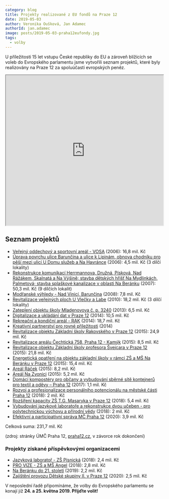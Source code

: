 ```yaml
---
category: blog
title: Projekty realizované z EU fondů na Praze 12
date: 2019-05-03
author: Veronika Oušková, Jan Adamec
authorId: jan.adamec
image: posts/2019-05-03-praha12eufondy.jpg
tags:
  - volby
---
```


U příležitosti 15 let vstupu České republiky do EU a zároveň blížících se voleb do Evropského parlamentu jsme vytvořili seznam projektů, které byly realizovány na Praze 12 za spoluúčasti evropských peněz.

<iframe src="https://www.google.com/maps/d/u/0/embed?mid=1QxzpNDs5fgFeyzuJqAanK9v206tMSQgt" width="100%" height="480"></iframe>

## Seznam projektů

* [Veřejný oddechový a sportovní areál - VOSA](http://www.praha12.cz/vosa-verejny-oddechovy-a-sportovni-areal/d-4415/p1=3478) (2006): 16,8 mil. Kč
* [Úprava povrchu ulice Barunčina a ulice k Lipinám, obnova chodníku pro pěší mezi ulicí U Domu služeb a Na Havránce](http://www.praha12.cz/uprava-povrchu-ulice-baruncina-a-ulice-k-lipinam-obnova-chodniku-pro-pesi-mezi-ulici-u-domu-sluzeb-a-na-havrance/d-4443/p1=3478) (2006): 4,5 mil. Kč (3 dílčí lokality)
* [Rekonstrukce komunikací Herrmannova, Družná, Písková, Nad Rážákem, Skalnatá a Na Výšině; stavba dětských hřišť Na Mydlinkách, Palmetová; stavba splaškové kanalizace v oblasti Na Beránku](http://www.praha12.cz/rekonstrukce-komunikaci-herrmannova-druzna-piskova-nad-razakem-skalnata-a-na-vysine-stavba-detskych-hrist-na-mydlinkach-palmetova-stavba-splaskove-kanalizace-v-oblasti-na-beranku/d-4428/p1=3478) (2007): 50,3 mil. Kč (9 dílčích lokalit)
* [Modřanské výhledy - Nad Vinicí, Barunčina](http://www.praha12.cz/modranske-vyhledy-nad-vinici-baruncina/d-4358/p1=3478) (2008): 7,8 mil. Kč
* [Revitalizace veřejných ploch U Vlečky a Labe](http://www.praha12.cz/revitalizace-verejnych-ploch-u-vlecky-a-labe/d-20467/p1=3478) (2010): 18,2 mil. Kč (3 dílčí lokality)
* [Zateplení objektu školy Mladenovova č. p. 3240](http://www.praha12.cz/zatepleni-objektu-skoly-mladenovova-c-p-3240/d-48038/p1=33758) (2013): 6,5 mil. Kč
* [Digitalizace a ukládání dat v Praze 12](http://www.praha12.cz/digitalizace-a-ukladani-dat-v-praze-12/d-33581/p1=33758) (2014): 10,5 mil. Kč
* [Rekreační a kondiční areál - RAK](http://www.praha12.cz/rekreacni-a-kondicni-areal-rak/d-33584/p1=33758) (2014): 18,7 mil. Kč
* [Kreativní partnerství pro rovné příležitosti](http://www.praha12.cz/kreativni-partnerstvi-pro-rovne-prilezitosti/d-54324/p1=33758) (2014)
* [Revitalizace objektu Základní školy Rakovského v Praze 12](http://www.praha12.cz/revitalizace-objektu-zakladni-skoly-rakovskeho-v-praze-12/d-42234/p1=33758) (2015): 24,9 mil. Kč
* [Revitalizace areálu Čechtická 758, Praha 12 - Kamýk](http://www.praha12.cz/projekt-revitalizace-arealu-cechticka-758-praha-12-kamyk/d-42237/p1=33758) (2015): 8,5 mil. Kč
* [Revitalizace objektu Základní školy profesora Švejcara v Praze 12](http://www.praha12.cz/revitalizace-objektu-zakladni-skoly-profesora-svejcara-v-praze-12/d-42239/p1=33758) (2015): 21,8 mil. Kč
* [Energetická opatření na objektu základní školy v rámci ZŠ a MŠ Na Beránku v Praze 12](http://www.praha12.cz/energeticka-opatreni-na-objektu-zakladni-skoly-v-ramci-zs-a-ms-na-beranku-v-praze-12/d-42241/p1=33758) (2015): 15,4 mil. Kč
* [Areál Ráček](http://www.praha12.cz/areal-racek/d-40197/p1=33758) (2015): 8,2 mil. Kč
* [Areál Na Zvonici](http://www.praha12.cz/areal-na-zvonici/d-40253/p1=33758) (2015): 5,2 mil. Kč
* [Domácí kompostéry pro občany a vybudování sběrné sítě kontejnerů pro textil a oděvy – Praha 12](http://www.praha12.cz/domaci-kompostery-pro-obcany-a-vybudovani-sberne-site-kontejneru-pro-textil-a-odevy-praha-12/d-57359/p1=33757) (2017): 1,1 mil. Kč
* [Rozvoj a profesionalizace personálního potencionálu na městské části Praha 12](http://www.praha12.cz/rozvoj-a-profesionalizace-personalniho-potencionalu-na-mestske-casti-praha-12/d-54293/p1=33757) (2018): 2 mil. Kč
* [Rozšíření kapacity ZŠ T.G. Masaryka v Praze 12](http://www.praha12.cz/rozsireni-kapacity-zs-t-g-masaryka-v-praze-12/d-59172) (2018): 5,4 mil. Kč
* [Vybudování jazykové laboratoře a rekonstrukce dvou učeben - pro polytechnickou výchovu a přírodní vědy](http://www.praha12.cz/vybudovani-jazykove-laboratore-a-rekonstrukce-dvou-uceben-pro-polytechnickou-vychovu-a-prirodni-vedy/d-60022) (2018): 2 mil. Kč
* [Efektivní a participativní správa MČ Praha 12](http://www.praha12.cz/efektivni-a-participativni-sprava-mc-praha-12/d-62378) (2020): 3,9 mil. Kč

Celková suma: 231,7 mil. Kč

(zdroj: stránky ÚMČ Praha 12, [praha12.cz](https://www.praha12.cz/projekty%2Dspolufinancovane%2Deu/d-4356/p1=65466), v závorce rok dokončení)

### Projekty získané příspěvkovými organizacemi

* [Jazyková laboratoř - ZŠ Písnická](https://www.zspisnicka.cz/news/242/16/Projekt-Jazykova-laborator/) (2018): 2,4 mil. Kč
* [PRO VIZE - ZŠ a MŠ Angel](https://www.zsangel.cz/zakladni-skola/projekty/projekt-pro-vize-3507) (2018): 2,8 mil. Kč
* [Na Beránku do 21. století](http://naberanku.cz/na-beranku-do-21-stoleti) (2019): 2,2 mil. Kč
* [Zajištění provozu Dětské skupiny II. v Praze 12](http://www.socsluzbymc12.info/oddeleni-pece-o-deti-mladsi-nez-predskolniho-veku/) (2020): 2,5 mil. Kč

V neposlední řadě připomínáme, že volby do Evropského parlamentu se konají již **24. a 25. května 2019. Přijďte volit!**
